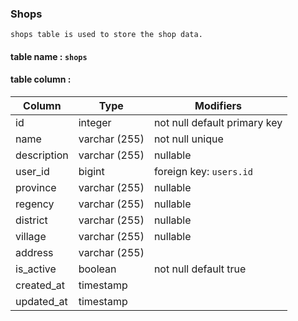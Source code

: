 ### Shops

    shops table is used to store the shop data.

#### table name : `shops`

#### table column :

| Column      | Type          | Modifiers                    |
| ----------- | ------------- | ---------------------------- |
| id          | integer       | not null default primary key |
| name        | varchar (255) | not null unique              |
| description | varchar (255) | nullable                     |
| user_id     | bigint        | foreign key: `users.id`      |
| province    | varchar (255) | nullable                     |
| regency     | varchar (255) | nullable                     |
| district    | varchar (255) | nullable                     |
| village     | varchar (255) | nullable                     |
| address     | varchar (255) |                              |
| is_active   | boolean       | not null default true        |
| created_at  | timestamp     |                              |
| updated_at  | timestamp     |                              |
